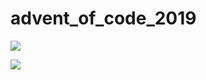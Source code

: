 # advent_of_code_2019

![](https://github.com/ngrundback/advent_of_code_2019/workflows/C/C++%20CI/badge.svg)

![](https://codebuild.eu-west-1.amazonaws.com/badges?uuid=eyJlbmNyeXB0ZWREYXRhIjoiUjNvU2hBd3JZUGprZHc3eDZDTTd3Uy9YRVAxa1haN3A5VjVTR0lMV0ZieXkzd1ZlSXVDanhRWWFhc2ZBemtsOE1KbHIwQ091VzlZc09UcCtjQ3BsUlpJPSIsIml2UGFyYW1ldGVyU3BlYyI6IndlY1pjSHhpR0dQVHovWTQiLCJtYXRlcmlhbFNldFNlcmlhbCI6MX0%3D&branch=master)
